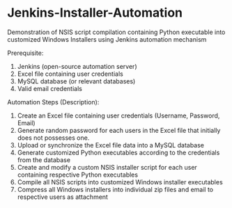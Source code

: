 # Jenkins-Installer-Automation
Demonstration of NSIS script compilation containing Python executable into customized Windows Installers using Jenkins automation mechanism

Prerequisite:
1. Jenkins (open-source automation server)
2. Excel file containing user credentials
2. MySQL database (or relevant databases)
3. Valid email credentials 


Automation Steps (Description):
1. Create an Excel file containing user credentials (Username, Password, Email)
2. Generate random password for each users in the Excel file that initially does not possesses one.
3. Upload or synchronize the Excel file data into a MySQL database
4. Generate customized Python executables according to the credentials from the database
5. Create and modify a custom NSIS installer script for each user containing respective Python executables
6. Compile all NSIS scripts into customized Windows installer executables 
7. Compress all Windows installers into individual zip files and email to respective users as attachment

